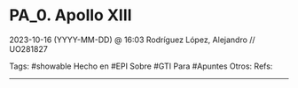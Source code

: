 # PA_0. Apollo XIII
2023-10-16 (YYYY-MM-DD) @ 16:03
Rodríguez López, Alejandro // UO281827

Tags:
	#showable
	Hecho en #EPI
	Sobre #GTI
	Para #Apuntes
	Otros:
	Refs:
 
<hr>

